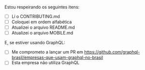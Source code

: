 Estou respeirando os seguintes itens:
- [ ] Lí o CONTRIBUTING.md
- [ ] Coloquei em ordem alfabética
- [ ] Atualizei o arquivo README.md
- [ ] Atualizei o arquivo MOBILE.md

E, se estiver usando GraphQL:
- [ ] Me comprometo a lançar um PR em https://github.com/graphql-brasil/empresas-que-usam-graphql-no-brasil
- [ ] Esta empresa não utiliza GraphQL

